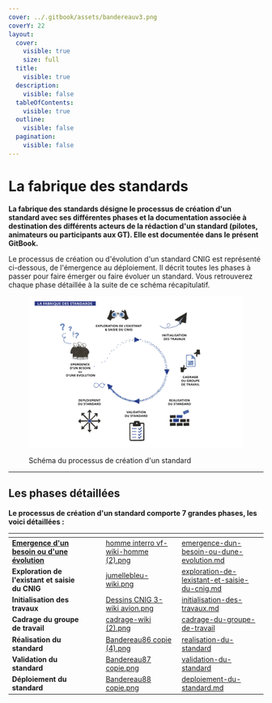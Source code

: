 ```yaml
---
cover: ../.gitbook/assets/bandereauv3.png
coverY: 22
layout:
  cover:
    visible: true
    size: full
  title:
    visible: true
  description:
    visible: false
  tableOfContents:
    visible: true
  outline:
    visible: false
  pagination:
    visible: false
---
```


# La fabrique des standards

**La fabrique des standards désigne le processus de création d'un standard avec ses différentes phases et la documentation associée à destination des différents acteurs de la rédaction d'un standard (pilotes, animateurs ou participants aux GT). Elle est documentée dans le présent GitBook.**&#x20;

Le processus de création ou d'évolution d'un standard CNIG est représenté ci-dessous, de l'émergence au déploiement. Il décrit toutes les phases à passer pour faire émerger ou faire évoluer un standard. Vous retrouverez chaque phase détaillée à la suite de ce schéma récapitulatif.&#x20;

<figure><img src="../.gitbook/assets/Processus elaboration standards-vff.png" alt=""><figcaption><p>Schéma du processus de création d'un standard</p></figcaption></figure>

***

## Les phases détaillées&#x20;

**Le processus de création d'un standard comporte 7 grandes phases, les voici détaillées :**



<table data-view="cards"><thead><tr><th></th><th></th><th></th><th data-hidden data-card-cover data-type="files"></th><th data-hidden data-card-target data-type="content-ref"></th></tr></thead><tbody><tr><td><a data-footnote-ref href="#user-content-fn-1"><strong>Emergence d'un besoin ou d'une évolution</strong></a></td><td></td><td></td><td><a href="../.gitbook/assets/homme interro vf-wiki-homme (2).png">homme interro vf-wiki-homme (2).png</a></td><td><a href="emergence-dun-besoin-ou-dune-evolution.md">emergence-dun-besoin-ou-dune-evolution.md</a></td></tr><tr><td><strong>Exploration de l'existant et saisie du CNIG</strong></td><td></td><td></td><td><a href="../.gitbook/assets/jumellebleu-wiki.png">jumellebleu-wiki.png</a></td><td><a href="exploration-de-lexistant-et-saisie-du-cnig.md">exploration-de-lexistant-et-saisie-du-cnig.md</a></td></tr><tr><td><strong>Initialisation des travaux</strong></td><td></td><td></td><td><a href="../.gitbook/assets/Dessins CNIG 3-wiki avion.png">Dessins CNIG 3-wiki avion.png</a></td><td><a href="initialisation-des-travaux.md">initialisation-des-travaux.md</a></td></tr><tr><td><strong>Cadrage du groupe de travail</strong></td><td></td><td></td><td><a href="../.gitbook/assets/cadrage-wiki (2).png">cadrage-wiki (2).png</a></td><td><a href="cadrage-du-groupe-de-travail/">cadrage-du-groupe-de-travail</a></td></tr><tr><td><strong>Réalisation du standard</strong></td><td></td><td></td><td><a href="../.gitbook/assets/Bandereau86 copie (4).png">Bandereau86 copie (4).png</a></td><td><a href="realisation-du-standard/">realisation-du-standard</a></td></tr><tr><td><strong>Validation du standard</strong></td><td></td><td></td><td><a href="../.gitbook/assets/Bandereau87 copie.png">Bandereau87 copie.png</a></td><td><a href="validation-du-standard/">validation-du-standard</a></td></tr><tr><td><strong>Déploiement du standard</strong></td><td></td><td></td><td><a href="../.gitbook/assets/Bandereau88 copie.png">Bandereau88 copie.png</a></td><td><a href="deploiement-du-standard.md">deploiement-du-standard.md</a></td></tr></tbody></table>



[^1]: 
